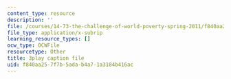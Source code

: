 ```yaml
---
content_type: resource
description: ''
file: /courses/14-73-the-challenge-of-world-poverty-spring-2011/f840aa257f7b5adab4a71a3184b416ac_xuAD_a1OuNo.vtt
file_type: application/x-subrip
learning_resource_types: []
ocw_type: OCWFile
resourcetype: Other
title: 3play caption file
uid: f840aa25-7f7b-5ada-b4a7-1a3184b416ac
---
```

